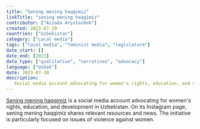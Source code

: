 ```yaml
---
title: "Sening mening haqqimiz"
linkTitle: "sening mening haqqimiz"
contributor: ["Aizada Arystanbek"]
created: 2023-07-19
countries: ["Uzbekistan"]
category: ["Local media"]
tags: ["local media", "feminist media", "legislature"]
date_start: []
date_end: [2023]
data_type: ["qualitative", "narratives", "advocacy"]
language: ["Uzbek"]
date: 2023-07-30
description:
   Social media account advocating for women's rights, education, and development in Uzbekistan
---
```



[Sening mening haqqimiz](https://www.instagram.com/sening_mening_haqqimiz/) is a social media account advocating for women's rights, education, and development in Uzbekistan. On its Instagram page, sening mening haqqimiz shares relevant resources and news. The initiative is particularly focused on issues of violence against women.
